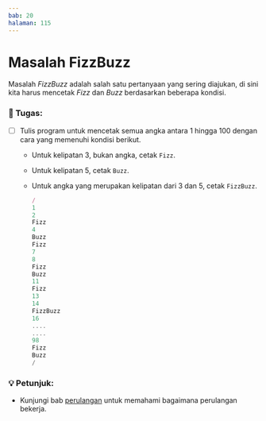 ```yaml
---
bab: 20
halaman: 115
---
```


# Masalah FizzBuzz

Masalah _FizzBuzz_ adalah salah satu pertanyaan yang sering diajukan, di sini kita harus mencetak _Fizz_ dan _Buzz_ berdasarkan beberapa kondisi.

### 📝 Tugas:

- [ ] Tulis program untuk mencetak semua angka antara 1 hingga 100 dengan cara yang memenuhi kondisi berikut.

  - Untuk kelipatan 3, bukan angka, cetak `Fizz`.
  - Untuk kelipatan 5, cetak `Buzz`.
  - Untuk angka yang merupakan kelipatan dari 3 dan 5, cetak `FizzBuzz`.

    ```javascript
    /
    1
    2
    Fizz
    4
    Buzz
    Fizz
    7
    8
    Fizz
    Buzz
    11
    Fizz
    13
    14
    FizzBuzz
    16
    ....
    ....
    98
    Fizz
    Buzz
    /
    ```

### 💡 Petunjuk:

- Kunjungi bab [perulangan](../loops/) untuk memahami bagaimana perulangan bekerja.
